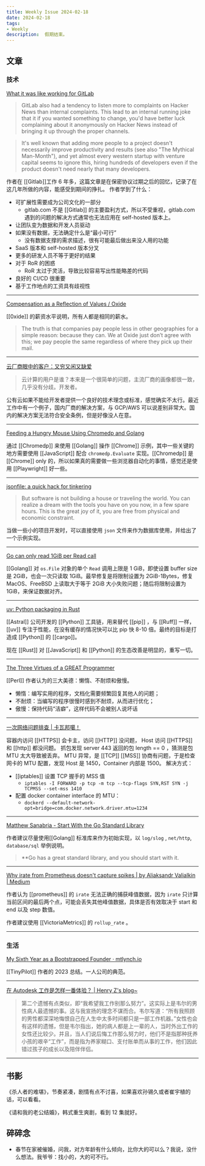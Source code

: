 ```yaml
---
title: Weekly Issue 2024-02-18
date: 2024-02-18
tags:
- Weekly
description:  假期结束。
---
```



## 文章

### 技术

[What it was like working for GitLab](https://yorickpeterse.com/articles/what-it-was-like-working-for-gitlab/)

>GitLab also had a tendency to listen more to complaints on Hacker News than internal complaints. This lead to an internal running joke that it if you wanted something to change, you'd have better luck complaining about it anonymously on Hacker News instead of bringing it up through the proper channels.

>It's well known that adding more people to a project doesn't necessarily improve productivity and results (see also "The Mythical Man-Month"), and yet almost every western startup with venture capital seems to ignore this, hiring hundreds of developers even if the product doesn't need nearly that many developers.

作者在 [[Gitlab]]工作 6 年多，这篇文章是在保密协议过期之后的回忆，记录了在这几年所做的内容，能感受到期间的挣扎。
作者学到了什么：
- 可扩展性需要成为公司文化的一部分
	- gitlab.com 不是 [[Gitlab]] 的主要盈利方式，所以不受重视，gitlab.com 遇到的问题的解决方式通常也无法应用在 self-hosted 版本上。
- 让团队变为数据和开发人员驱动
- 如果没有数据，无法确定什么是“最小可行”
	- 没有数据支撑的需求描述，很有可能最后做出来没人用的功能
- SaaS 版本和 self-hosted 版本分叉
- 更多的研发人员不等于更好的结果
- 对于 RoR 的困惑
	- RoR 太过于灵活，导致比较容易写出性能略差的代码
- 良好的 CI/CD 很重要
- 基于工作地点的工资具有歧视性

---

[Compensation as a Reflection of Values / Oxide](https://oxide.computer/blog/compensation-as-a-reflection-of-values)

[[0xide]] 的薪资水平说明，所有人都是相同的薪水。

>The truth is that companies pay people less in other geographies for a simple reason: because they can. We at Oxide just don’t agree with this; we pay people the same regardless of where they pick up their mail.

---

[云厂商眼中的客户：又穷又闲又缺爱](https://mp.weixin.qq.com/s/N8AYreKZ5OzNGWFb3m0EsQ)

>云计算的用户是谁？本来是一个很简单的问题，主流厂商的画像都很一致，几乎没有分歧。开发者。

公有云如果不能给开发者提供一个良好的技术理念或标准，感觉确实不太行。最近工作中有一个例子，国内厂商的解决方案，与 GCP/AWS 可以说差别非常大。国内的解决方案无法符合安全条例，但是好像没人在意。

---

[Feeding a Hungry Mouse Using Chromedp and Golang](https://www.pacenthink.io/post/feeding-a-hungry-mouse-using-chromedp-and-golang/)

通过 [[Chromedp]] 来使用 [[Golang]] 操作 [[Chrome]] 示例，其中一些关键的地方需要使用 [[JavaScript]] 配合 `chromedp.Evaluate` 实现。[[Chromedp]] 是 [[Chrome]] only 的，所以如果真的需要做一些浏览器自动化的事情，感觉还是使用 [[Playwright]] 好一些。

---

[jsonfile: a quick hack for tinkering](https://crawshaw.io/blog/jsonfile)

>But software is not building a house or traveling the world. You can realize a dream with the tools you have on you now, in a few spare hours. This is the great joy of it, you are free from physical and economic constraint.

当做一些小的项目开发时，可以直接使用 `json` 文件来作为数据库使用，并给出了一个示例实现。

---

[Go can only read 1GiB per Read call](https://kgrz.io/go-file-read-max-size-buffer.html)

[[Golang]] 对 `os.File` 对象的单个 `Read` 调用上限是 1 GiB，即使设置 buffer size 是 2GiB，也会一次只读取 1GiB。最早修复是将限制设置为 2GiB-1Bytes，修复 MacOS、FreeBSD 上读取大于等于 2GiB 大小失败问题；随后将限制设置为 1GiB，来保证数据对齐。

---

[uv: Python packaging in Rust](https://astral.sh/blog/uv)

[[Astral]] 公司开发的 [[Python]] 工具链，用来替代 [[pip]] ，与 [[Ruff]] 一样，[[uv]] 专注于性能，在没有缓存的情况快可以比 pip 快 8-10 倍。最终的目标是打造成 [[Python]] 的 [[cargo]]。

 现在 [[Rust]] 对 [[JavaScript]] 和 [[Python]] 的生态改善是明显的，重写一切。

---

[The Three Virtues of a GREAT Programmer](https://thethreevirtues.com/)

[[Perl]] 作者认为的三大美德：懒惰、不耐烦和傲慢。
- 懒惰：编写实用的程序，文档化需要频繁回复其他人的问题；
- 不耐烦：当编写的程序很慢时感到不耐烦，从而进行优化；
- 傲慢：保持代码“洁癖”，这样代码不会被别人说坏话

---

[一次网络问题排查 | 卡瓦邦噶！](https://www.kawabangga.com/posts/5803)

容器内访问 [[HTTPS]] 会卡主，访问 [[HTTP]] 没问题， Host 访问 [[HTTPS]] 和 [[http]] 都没问题。
抓包发现 server 443 返回的包 length == 0 ，猜测是包 MTU 太大导致被丢弃。
MTU 异常，是 [[TCP]] [[MSS]] 协商有问题，于是检查网卡的 MTU 配置，发现 Host 是 1450，Container 内部是 1500。
解决方式：
- [[iptables]] 设置 TCP 握手的 MSS 值
	- `iptables -I FORWARD -p tcp -m tcp --tcp-flags SYN,RST SYN -j TCPMSS --set-mss 1410`
- 配置 docker container interface 的 MTU：
	- `dockerd --default-network-opt=bridge=com.docker.network.driver.mtu=1234`
---

[Matthew Sanabria - Start With the Go Standard Library](https://matthewsanabria.dev/posts/start-with-the-go-standard-library/)

作者建议尽量使用[[Golang]] 标准库来作为初始实现，以 `log/slog` , `net/http`, `database/sql` 举例说明。

>**Go has a great standard library, and you should start with it.  

---


[Why irate from Prometheus doesn't capture spikes | by Aliaksandr Valialkin | Medium](https://valyala.medium.com/why-irate-from-prometheus-doesnt-capture-spikes-45f9896d7832)

作者认为 [[prometheus]] 的 `irate` 无法正确的捕获峰值数据，因为 `irate` 只计算当前区间的最后两个点，可能会丢失其他峰值数据，具体是否有效取决于 start 和 end 以及 step 数值。

作者建议使用 [[VictoriaMetrics]] 的 `rollup_rate` 。

---



### 生活

[My Sixth Year as a Bootstrapped Founder · mtlynch.io](https://mtlynch.io/solo-developer-year-6/)

[[TinyPilot]] 作者的 2023 总结。一人公司的典范。

---


[在 Autodesk 工作是怎样一番体验？ | Henry Z's blog\~](https://changchen.me/blog/20240217/why-did-i-join-autodesk/)

>第二个遗憾有点类似，即“我希望我工作别那么努力”。这实际上是韦尔的男性病人最遗憾的事。这与我宣扬的理念不谋而合。韦尔写道：“所有我照顾的男性都深深地悔恨自己在人生中太多时间都只是一部工作机器。”女性也会有这样的遗憾，但是韦尔指出，她的病人都是上一辈的人，当时外出工作的女性还比较少。并且，当人们说后悔工作那么努力时，他们不是指那种抚养小孩的艰辛“工作”，而是指为养家糊口、支付账单而从事的工作，他们因此错过孩子的成长以及陪伴伴侣。

---


## 书影

《杀人者的难堪》，节奏紧凑，剧情有点不讨喜，如果喜欢孙锡久或者崔宇植的话，可以看看。

《请和我的老公结婚》，韩式重生爽剧，看到 12 集就好。


## 碎碎念

* 春节在家被催婚，问我，对方年龄有什么倾向，比你大的可以么？我说，没什么想法。我爷爷：找小的，大的可不行。


